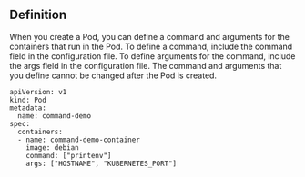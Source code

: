 ## Definition
When you create a Pod, you can define a command and arguments for the containers that run in the Pod. To define a command, include the command field in the configuration file. To define arguments for the command, include the args field in the configuration file. The command and arguments that you define cannot be changed after the Pod is created.  

```
apiVersion: v1
kind: Pod
metadata:
  name: command-demo
spec:
  containers:
  - name: command-demo-container
    image: debian
    command: ["printenv"]
    args: ["HOSTNAME", "KUBERNETES_PORT"]
```